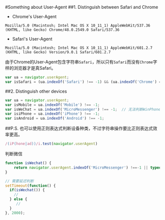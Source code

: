 #Something about User-Agent
##1. Distinguish between Safari and Chrome
- Chrome's User-Agent
```
Mozilla/5.0 (Macintosh; Intel Mac OS X 10_11_1) AppleWebKit/537.36 (KHTML, like Gecko) Chrome/48.0.2549.0 Safari/537.36
```
- Safari's User-Agent
```
Mozilla/5.0 (Macintosh; Intel Mac OS X 10_11_1) AppleWebKit/601.2.7 (KHTML, like Gecko) Version/9.0.1 Safari/601.2.7
```
由于Chrome的User-Agent包含字符串`Safari`，所以只有`Safari`而没有`Chrome`字样的浏览器才是真Safari。
``` javascript
var ua = navigator.userAgent;
var isSafari = (ua.indexOf('Safari') !== -1) && (ua.indexOf('Chrome') === -1);
```

##2. Distinguish other devices
``` javascript
var ua = navigator.userAgent;
var isMobile = ua.indexOf('Mobile') !== -1;
var isWeChat = ua.indexOf('MicroMessenger') !== -1;  // 无法判断WinPhone版微信
var isiPhone = ua.indexOf('iPhone') !== -1;
var isAndroid = ua.indexOf('Android') !== -1;
```

##P.S.
也可以使用正则表达式判断设备种类，不过字符串操作要比正则表达式效率更高。
``` javascript
/(iP(hone|ad))/i.test(navigator.userAgent)
```

判断微信
```javascript
function isWechat() {
    return navigator.userAgent.indexOf('MicroMessenger') !==-1 || typeof navigator.wxuserAgent !== 'undefined';
}

// 需要延迟判断
setTimeout(function() {
  if(isWechat()) {
    //
  } else {
     //
  }
}, 2000);
```
